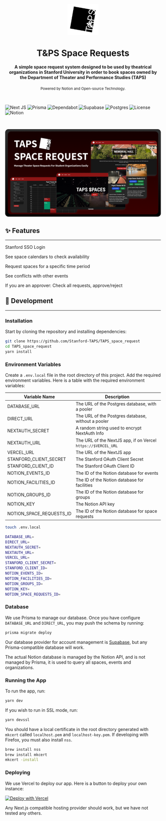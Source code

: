 <p align="center"><img src="/promo/logo.png" alt="TAPS Logo" width="100"></p>

<h1 align="center">T&PS Space Requests</h1>
 
<div align="center">
  <strong>A simple space request system designed to be used by theatrical organizations in Stanford University in order to book spaces owned by the Department of Theater and Performance Studies (TAPS)</strong>
  
  <sub>Powered by Notion and Open-source Technology.</sub>
</div>

<br>

![Next JS](https://img.shields.io/badge/Next-black?style=for-the-badge&logo=next.js&logoColor=white)
![Prisma](https://img.shields.io/badge/Prisma-3982CE?style=for-the-badge&logo=Prisma&logoColor=white)
![Dependabot](https://img.shields.io/badge/dependabot-025E8C?style=for-the-badge&logo=dependabot&logoColor=white)
![Supabase](https://img.shields.io/badge/Supabase-3ECF8E?style=for-the-badge&logo=supabase&logoColor=white)
![Postgres](https://img.shields.io/badge/postgres-%23316192.svg?style=for-the-badge&logo=postgresql&logoColor=white)
![License](https://img.shields.io/github/license/Stanford-TAPS/TAPS_space_request?color=orange&style=for-the-badge)
![Notion](https://img.shields.io/badge/Notion-f0e0d0?style=for-the-badge&logo=notion&logoColor=black)

<br>

![Screenshot](/promo/banner.png)

## ✨ Features

---

Stanford SSO Login

See space calendars to check availability

Request spaces for a specific time period

See conflicts with other events

If you are an approver: Check all requests, approve/reject

</div>

## 🚀 Development

---

### Installation

Start by cloning the repository and installing dependencies:

```bash
git clone https://github.com/Stanford-TAPS/TAPS_space_request
cd TAPS_space_request
yarn install
```

### Environment Variables

Create a `.env.local` file in the root directory of this project. Add the required environment variables. Here is a table with the required environment variables:

| Variable Name            | Description                                                   |
| ------------------------ | ------------------------------------------------------------- |
| DATABASE_URL             | The URL of the Postgres database, with a pooler               |
| DIRECT_URL               | The URL of the Postgres database, without a pooler            |
| NEXTAUTH_SECRET          | A random string used to encrypt NextAuth Info                 |
| NEXTAUTH_URL             | The URL of the NextJS app, if on Vercel `https://$VERCEL_URL` |
| VERCEL_URL               | The URL of the NextJS app                                     |
| STANFORD_CLIENT_SECRET   | The Stanford OAuth Client Secret                              |
| STANFORD_CLIENT_ID       | The Stanford OAuth Client ID                                  |
| NOTION_EVENTS_ID         | The ID of the Notion database for events                      |
| NOTION_FACILITIES_ID     | The ID of the Notion database for facilities                  |
| NOTION_GROUPS_ID         | The ID of the Notion database for groups                      |
| NOTION_KEY               | The Notion API key                                            |
| NOTION_SPACE_REQUESTS_ID | The ID of the Notion database for space requests              |

```bash
touch .env.local
```

```bash
DATABASE_URL=
DIRECT_URL=
NEXTAUTH_SECRET=
NEXTAUTH_URL=
VERCEL_URL=
STANFORD_CLIENT_SECRET=
STANFORD_CLIENT_ID=
NOTION_EVENTS_ID=
NOTION_FACILITIES_ID=
NOTION_GROUPS_ID=
NOTION_KEY=
NOTION_SPACE_REQUESTS_ID=
```

### Database

We use Prisma to manage our database. Once you have configure `DATABASE_URL` and `DIRECT_URL`, you may push the schema by running:

```bash
prisma migrate deploy
```

Our database provider for account management is [Supabase](https://supabase.io), but any Prisma-compatible database will work.

The actual Notion database is managed by the Notion API, and is not managed by Prisma, it is used to query all spaces, events and organizations.

### Running the App

To run the app, run:

```bash
yarn dev
```

If you wish to run in SSL mode, run:

```bash
yarn devssl
```

You should have a local certificate in the root directory generated with `mkcert` called `localhost.pem` and `localhost-key.pem`. If developing with Firefox, you must also install `nss`.

```bash
brew install nss
brew install mkcert
mkcert -install
```

### Deploying

We use Vercel to deploy our app. Here is a button to deploy your own instance:

[![Deploy with Vercel](https://vercel.com/button)](https://vercel.com/new/clone?repository-url=https%3A%2F%2Fgithub.com%2FStanford-TAPS%2FTAPS_space_request&env=DATABASE_URL,NEXTAUTH_SECRET,NEXTAUTH_URL,STANFORD_CLIENT_SECRET,STANFORD_CLIENT_ID,NOTION_EVENTS_ID,NOTION_FACILITIES_ID,NOTION_GROUPS_ID,NOTION_KEY,NOTION_SPACE_REQUESTS_ID&envDescription=Variables%20needed%20to%20run&envLink=https%3A%2F%2Fgithub.com%2FStanford-TAPS%2FTAPS_space_request)

Any Next.js compatible hosting provider should work, but we have not tested any others.
